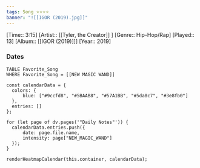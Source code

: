 ```yaml
---
tags: Song ⭐⭐⭐⭐ 
banner: "![[IGOR (2019).jpg]]"
---
```

[Time:: 3:15]
[Artist:: [[Tyler, the Creator]] ]
[Genre:: Hip-Hop/Rap]
[Played:: 13]
[Album:: [[IGOR (2019)]]]
[Year:: 2019]
### Dates
````dataview
TABLE Favorite_Song
WHERE Favorite_Song = [[NEW MAGIC WAND]]
````
  ```dataviewjs
const calendarData = { 
	colors: { 
		blue: ["#9ccfd8", "#5BAAB8", "#57A1BB", "#5da8c7", "#3e8fb0"] 
	}, 
	entries: [] 
}; 

for (let page of dv.pages('"Daily Notes"')) { 
	calendarData.entries.push({ 
		date: page.file.name, 
		intensity: page["NEW_MAGIC_WAND"]
	}); 
} 

renderHeatmapCalendar(this.container, calendarData);
```

